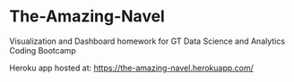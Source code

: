 # The-Amazing-Navel
Visualization and Dashboard homework for GT Data Science and Analytics Coding Bootcamp

Heroku app hosted at: https://the-amazing-navel.herokuapp.com/
